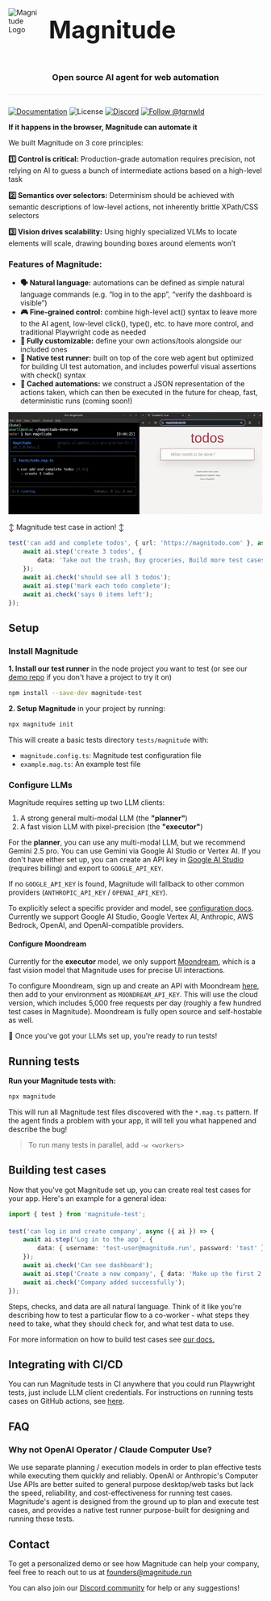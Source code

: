 <div>
  <div style="display: flex; align-items: center;">
    <img src="https://magnitude.run/magnus.svg" alt="Magnitude Logo" width="60"" />
    <h1 style="margin-left: 20px; font-size: 48px;"><b>Magnitude</b></h1>
  </div>

  <h3 align="center">
    Open source AI agent for web automation
  </h3>

  <hr style="height: 1px; border: none; background-color: #e1e4e8; margin: 24px 0;">

  <p>
    <a href="https://docs.magnitude.run/getting-started/introduction" target="_blank"><img src="https://img.shields.io/badge/📕-Docs-0369a1?style=flat-square&labelColor=0369a1&color=gray" alt="Documentation" /></a> <img src="https://img.shields.io/badge/License-Apache%202.0-0369a1?style=flat-square&labelColor=0369a1&color=gray" alt="License" /> <a href="https://discord.gg/VcdpMh9tTy" target="_blank"><img src="https://img.shields.io/badge/Discord-22%20online-5865F2?style=flat-square&labelColor=5865F2&color=gray&logo=discord&logoColor=white" alt="Discord" /></a> <a href="https://x.com/tgrnwld" target="_blank"><img src="https://img.shields.io/badge/-Follow%20Tom!-000000?style=flat-square&labelColor=000000&color=gray&logo=x&logoColor=white" alt="Follow @tgrnwld" /></a>
  </p>
</div>

**If it happens in the browser, Magnitude can automate it**

We built Magnitude on 3 core principles:

**1️⃣ Control is critical:** Production-grade automation requires precision, not relying on AI to guess a bunch of intermediate actions based on a high-level task

**2️⃣ Semantics over selectors:** Determinism should be achieved with semantic descriptions of low-level actions, not inherently brittle XPath/CSS selectors

**3️⃣ Vision drives scalability:** Using highly specialized VLMs to locate elements will scale, drawing bounding boxes around elements won’t


### Features of Magnitude:

- **🗣️ Natural language:** automations can be defined as simple natural language commands (e.g. “log in to the app”, “verify the dashboard is visible”)
- **🎮 Fine-grained control:** combine high-level act() syntax to leave more to the AI agent, low-level click(), type(), etc. to have more control, and traditional Playwright code as needed
- **🎨 Fully customizable:** define your own actions/tools alongside our included ones
- **🧪 Native test runner:** built on top of the core web agent but optimized for building UI test automation, and includes powerful visual assertions with check() syntax
- **🔄 Cached automations:** we construct a JSON representation of the actions taken, which can then be executed in the future for cheap, fast, deterministic runs (coming soon!)

![Video showing Magnitude tests running in a terminal and agent taking actions in the browser](assets/demo.gif)

↕️ Magnitude test case in action! ↕️
```ts
test('can add and complete todos', { url: 'https://magnitodo.com' }, async ({ ai }) => {
    await ai.step('create 3 todos', {
        data: 'Take out the trash, Buy groceries, Build more test cases with Magnitude'
    });
    await ai.check('should see all 3 todos');
    await ai.step('mark each todo complete');
    await ai.check('says 0 items left');
});
```

## Setup


### Install Magnitude
**1. Install our test runner** in the node project you want to test (or see our [demo repo](https://github.com/magnitudedev/magnitude-demo-repo) if you don't have a project to try it on)
```sh
npm install --save-dev magnitude-test
```

**2. Setup Magnitude** in your project by running:
```sh
npx magnitude init
```
This will create a basic tests directory `tests/magnitude` with:
- `magnitude.config.ts`: Magnitude test configuration file
- `example.mag.ts`: An example test file

### Configure LLMs

Magnitude requires setting up two LLM clients:
1. A strong general multi-modal LLM (the **"planner"**)
2. A fast vision LLM with pixel-precision (the **"executor"**)

For the **planner**, you can use any multi-modal LLM, but we recommend Gemini 2.5 pro. You can use Gemini via Google AI Studio or Vertex AI. If you don't have either set up, you can create an API key in [Google AI Studio](https://aistudio.google.com) (requires billing) and export to `GOOGLE_API_KEY`.


If no `GOOGLE_API_KEY` is found, Magnitude will fallback to other common providers (`ANTHROPIC_API_KEY` / `OPENAI_API_KEY`).

To explicitly select a specific provider and model, see [configuration docs](https://docs.magnitude.run/reference/llm-configuration). Currently we support Google AI Studio, Google Vertex AI, Anthropic, AWS Bedrock, OpenAI, and OpenAI-compatible providers.

#### Configure Moondream

Currently for the **executor** model, we only support [Moondream](https://moondream.ai/), which is a fast vision model that Magnitude uses for precise UI interactions.

To configure Moondream, sign up and create an API with Moondream [here](https://moondream.ai/c/cloud/api-keys), then add to your environment as `MOONDREAM_API_KEY`. This will use the cloud version, which includes 5,000 free requests per day (roughly a few hundred test cases in Magnitude). Moondream is fully open source and self-hostable as well.

🚀 Once you've got your LLMs set up, you're ready to run tests!


## Running tests

**Run your Magnitude tests with:**
```sh
npx magnitude
```

This will run all Magnitude test files discovered with the `*.mag.ts` pattern. If the agent finds a problem with your app, it will tell you what happened and describe the bug!

> To run many tests in parallel, add `-w <workers>`


## Building test cases

Now that you've got Magnitude set up, you can create real test cases for your app. Here's an example for a general idea:
```ts
import { test } from 'magnitude-test';

test('can log in and create company', async ({ ai }) => {
    await ai.step('Log in to the app', {
        data: { username: 'test-user@magnitude.run', password: 'test' }
    });
    await ai.check('Can see dashboard');
    await ai.step('Create a new company', { data: 'Make up the first 2 values and use defaults for the rest' });
    await ai.check('Company added successfully');
});
```

Steps, checks, and data are all natural language. Think of it like you're describing how to test a particular flow to a co-worker - what steps they need to take, what they should check for, and what test data to use.

For more information on how to build test cases see <a href="https://docs.magnitude.run/core-concepts/building-test-cases" target="_blank">our docs.</a>

## Integrating with CI/CD
You can run Magnitude tests in CI anywhere that you could run Playwright tests, just include LLM client credentials. For instructions on running tests cases on GitHub actions, see [here](https://docs.magnitude.run/integrations/github-actions).

## FAQ

### Why not OpenAI Operator / Claude Computer Use?
We use separate planning / execution models in order to plan effective tests while executing them quickly and reliably. OpenAI or Anthropic's Computer Use APIs are better suited to general purpose desktop/web tasks but lack the speed, reliability, and cost-effectiveness for running test cases. Magnitude's agent is designed from the ground up to plan and execute test cases, and provides a native test runner purpose-built for designing and running these tests.

## Contact

To get a personalized demo or see how Magnitude can help your company, feel free to reach out to us at founders@magnitude.run

You can also join our <a href="https://discord.gg/VcdpMh9tTy" target="_blank">Discord community</a> for help or any suggestions!
